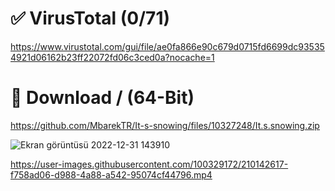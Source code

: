 # ✅ VirusTotal (0/71) 

https://www.virustotal.com/gui/file/ae0fa866e90c679d0715fd6699dc935354921d06162b23ff22072fd06c3ced0a?nocache=1

# 💾 Download / (64-Bit)
https://github.com/MbarekTR/It-s-snowing/files/10327248/It.s.snowing.zip

![Ekran görüntüsü 2022-12-31 143910](https://user-images.githubusercontent.com/100329172/210135397-3f6747e5-b5a4-4962-95e4-4df5f5fb77c2.png)

https://user-images.githubusercontent.com/100329172/210142617-f758ad06-d988-4a88-a542-95074cf44796.mp4

